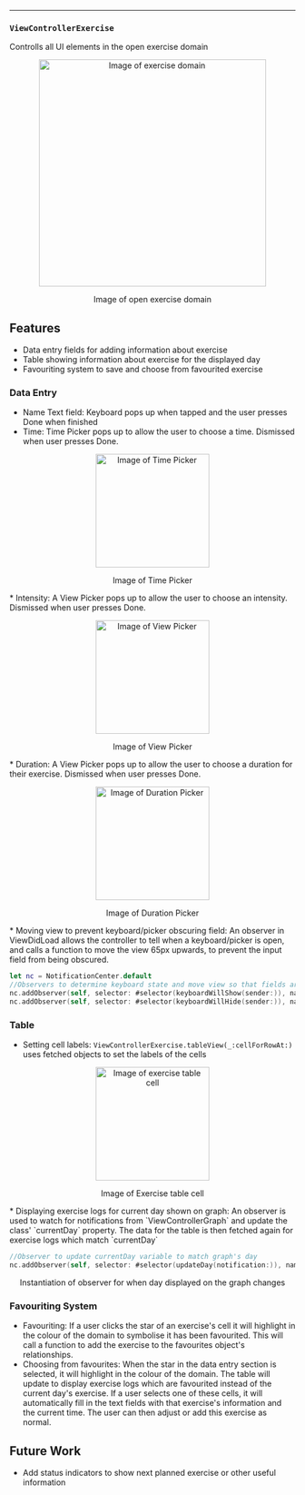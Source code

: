 ---

### `ViewControllerExercise`
Controlls all UI elements in the open exercise domain

<p align="center">
<img src="https://raw.githubusercontent.com/danwells96/ARISES/master/DocFiles/img/exercisedomain.png" alt="Image of exercise domain" width="400"/>
</p>
<p align="center">
Image of open exercise domain
</p>


## Features
* Data entry fields for adding information about exercise
* Table showing information about exercise for the displayed day 
* Favouriting system to save and choose from favourited exercise

### Data Entry
* Name Text field: Keyboard pops up when tapped and the user presses Done when finished
* Time: Time Picker pops up to allow the user to choose a time. Dismissed when user presses Done.
<p align="center">
<img src="https://raw.githubusercontent.com/danwells96/ARISES/master/DocFiles/img/Time%20Picker.png" alt="Image of Time Picker" width="200"/>
</p>
<p align="center">
Image of Time Picker
</p>
* Intensity: A View Picker pops up to allow the user to choose an intensity. Dismissed when user presses Done.
<p align="center">
<img src="https://raw.githubusercontent.com/danwells96/ARISES/master/DocFiles/img/intensitypicker.png" alt="Image of View Picker" width="200"/>
</p>
<p align="center">
Image of View Picker
</p>
* Duration: A View Picker pops up to allow the user to choose a duration for their exercise. Dismissed when user presses Done.
<p align="center">
<img src="https://raw.githubusercontent.com/danwells96/ARISES/master/DocFiles/img/durationpicker.png" alt="Image of Duration Picker" width="200"/>
</p>
<p align="center">
Image of Duration Picker
</p>
* Moving view to prevent keyboard/picker obscuring field: An observer in ViewDidLoad allows the controller to tell when a keyboard/picker is open, and calls a function to move the view 65px upwards, to prevent the input field from being obscured.

````swift
let nc = NotificationCenter.default
//Observers to determine keyboard state and move view so that fields aren't obscured
nc.addObserver(self, selector: #selector(keyboardWillShow(sender:)), name: NSNotification.Name.UIKeyboardWillShow, object: nil)
nc.addObserver(self, selector: #selector(keyboardWillHide(sender:)), name: NSNotification.Name.UIKeyboardWillHide, object: nil)
````


### Table
* Setting cell labels: `ViewControllerExercise.tableView(_:cellForRowAt:)` uses fetched objects to set the labels of the cells
<p align="center">
<img src="https://raw.githubusercontent.com/danwells96/ARISES/master/DocFiles/img/exercisecell.png" alt="Image of exercise table cell" width="200"/>
</p>
<p align="center">
Image of Exercise table cell
</p>
* Displaying exercise logs for current day shown on graph: An observer is used to watch for notifications from `ViewControllerGraph` and update the class' `currentDay` property. The data for the table is then fetched again for exercise logs which match `currentDay`  

````swift 
//Observer to update currentDay variable to match graph's day
nc.addObserver(self, selector: #selector(updateDay(notification:)), name: Notification.Name("dayChanged"), object: nil)
````
<p align="center">
Instantiation of observer for when day displayed on the graph changes
</p>


### Favouriting System
* Favouriting: If a user clicks the star of an exercise's cell it will highlight in the colour of the domain to symbolise it has been favourited. This will call a function to add the exercise to the favourites object's relationships. 
* Choosing from favourites: When the star in the data entry section is selected, it will highlight in the colour of the domain. The table will update to display exercise logs which are favourited instead of the current day's exercise. If a user selects one of these cells, it will automatically fill in the text fields with that exercise's information and the current time. The user can then adjust or add this exercise as normal.


## Future Work
* Add status indicators to show next planned exercise or other useful information
